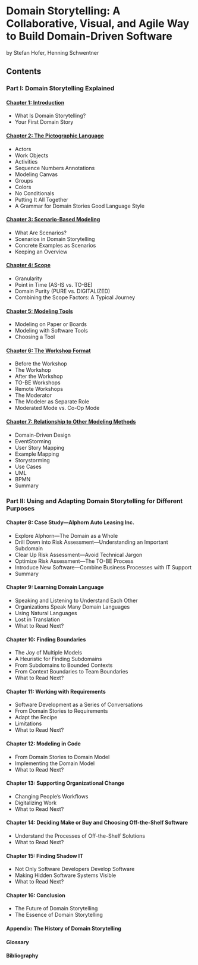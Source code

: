# Domain Storytelling: A Collaborative, Visual, and Agile Way to Build Domain-Driven Software
by Stefan Hofer, Henning Schwentner

## Contents
### Part I: Domain Storytelling Explained
#### [Chapter 1: Introduction](https://github.com/haesiku/books/tree/main/domain-storytelling/part1/c01-introduction.md)
- What Is Domain Storytelling?
- Your First Domain Story
#### [Chapter 2: The Pictographic Language](https://github.com/haesiku/books/tree/main/domain-storytelling/part1/c02-pictographic-language.md)
- Actors
- Work Objects
- Activities
- Sequence Numbers Annotations
- Modeling Canvas
- Groups
- Colors
- No Conditionals
- Putting It All Together
- A Grammar for Domain Stories Good Language Style
#### [Chapter 3: Scenario-Based Modeling](https://github.com/haesiku/books/tree/main/domain-storytelling/part1/c03-scenario-based-modeling.md)
- What Are Scenarios?
- Scenarios in Domain Storytelling
- Concrete Examples as Scenarios
- Keeping an Overview
#### [Chapter 4: Scope](https://github.com/haesiku/books/tree/main/domain-storytelling/part1/c04-scope.md)
- Granularity
- Point in Time (AS-IS vs. TO-BE)
- Domain Purity (PURE vs. DIGITALIZED)
- Combining the Scope Factors: A Typical Journey
#### [Chapter 5: Modeling Tools](https://github.com/haesiku/books/tree/main/domain-storytelling/part1/c05-modeling-tools.md)
- Modeling on Paper or Boards
- Modeling with Software Tools
- Choosing a Tool
#### [Chapter 6: The Workshop Format](https://github.com/haesiku/books/tree/main/domain-storytelling/part1/c06-workshop-format.md)
- Before the Workshop
- The Workshop
- After the Workshop
- TO-BE Workshops
- Remote Workshops
- The Moderator
- The Modeler as Separate Role
- Moderated Mode vs. Co-Op Mode
#### [Chapter 7: Relationship to Other Modeling Methods](https://github.com/haesiku/books/tree/main/domain-storytelling/part1/c07-relationship-other-modeling-methods.md)
- Domain-Driven Design
- EventStorming
- User Story Mapping
- Example Mapping
- Storystorming
- Use Cases
- UML
- BPMN
- Summary
### Part II: Using and Adapting Domain Storytelling for Different Purposes
#### Chapter 8: Case Study—Alphorn Auto Leasing Inc.
- Explore Alphorn—The Domain as a Whole
- Drill Down into Risk Assessment—Understanding an Important Subdomain
- Clear Up Risk Assessment—Avoid Technical Jargon
- Optimize Risk Assessment—The TO-BE Process
- Introduce New Software—Combine Business Processes with IT Support
- Summary
#### Chapter 9: Learning Domain Language
- Speaking and Listening to Understand Each Other
- Organizations Speak Many Domain Languages
- Using Natural Languages
- Lost in Translation
- What to Read Next?
#### Chapter 10: Finding Boundaries
- The Joy of Multiple Models
- A Heuristic for Finding Subdomains
- From Subdomains to Bounded Contexts
- From Context Boundaries to Team Boundaries
- What to Read Next?
#### Chapter 11: Working with Requirements
- Software Development as a Series of Conversations
- From Domain Stories to Requirements
- Adapt the Recipe
- Limitations
- What to Read Next?
#### Chapter 12: Modeling in Code
- From Domain Stories to Domain Model
- Implementing the Domain Model
- What to Read Next?
#### Chapter 13: Supporting Organizational Change
- Changing People’s Workflows
- Digitalizing Work
- What to Read Next?
#### Chapter 14: Deciding Make or Buy and Choosing Off-the-Shelf Software
- Understand the Processes of Off-the-Shelf Solutions
- What to Read Next?
#### Chapter 15: Finding Shadow IT
- Not Only Software Developers Develop Software
- Making Hidden Software Systems Visible
- What to Read Next?
#### Chapter 16: Conclusion
- The Future of Domain Storytelling
- The Essence of Domain Storytelling

#### Appendix: The History of Domain Storytelling
#### Glossary
#### Bibliography

<EOD>
